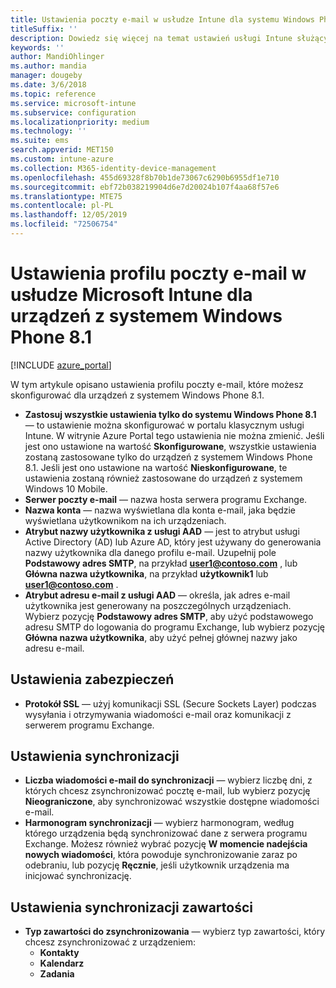 ```yaml
---
title: Ustawienia poczty e-mail w usłudze Intune dla systemu Windows Phone 8.1
titleSuffix: ''
description: Dowiedz się więcej na temat ustawień usługi Intune służących do konfigurowania połączeń z pocztą e-mail na urządzeniach z systemem Windows Phone 8.1.
keywords: ''
author: MandiOhlinger
ms.author: mandia
manager: dougeby
ms.date: 3/6/2018
ms.topic: reference
ms.service: microsoft-intune
ms.subservice: configuration
ms.localizationpriority: medium
ms.technology: ''
ms.suite: ems
search.appverid: MET150
ms.custom: intune-azure
ms.collection: M365-identity-device-management
ms.openlocfilehash: 455d69328f8b70b1de73067c6290b6955df1e710
ms.sourcegitcommit: ebf72b038219904d6e7d20024b107f4aa68f57e6
ms.translationtype: MTE75
ms.contentlocale: pl-PL
ms.lasthandoff: 12/05/2019
ms.locfileid: "72506754"
---
```

# <a name="email-profile-settings-in-microsoft-intune-for-devices-running-windows-phone-81"></a>Ustawienia profilu poczty e-mail w usłudze Microsoft Intune dla urządzeń z systemem Windows Phone 8.1

[!INCLUDE [azure_portal](../includes/azure_portal.md)]

W tym artykule opisano ustawienia profilu poczty e-mail, które możesz skonfigurować dla urządzeń z systemem Windows Phone 8.1.


- **Zastosuj wszystkie ustawienia tylko do systemu Windows Phone 8.1** — to ustawienie można skonfigurować w portalu klasycznym usługi Intune. W witrynie Azure Portal tego ustawienia nie można zmienić. Jeśli jest ono ustawione na wartość **Skonfigurowane**, wszystkie ustawienia zostaną zastosowane tylko do urządzeń z systemem Windows Phone 8.1. Jeśli jest ono ustawione na wartość **Nieskonfigurowane**, te ustawienia zostaną również zastosowane do urządzeń z systemem Windows 10 Mobile.
- **Serwer poczty e-mail** — nazwa hosta serwera programu Exchange.
- **Nazwa konta** — nazwa wyświetlana dla konta e-mail, jaka będzie wyświetlana użytkownikom na ich urządzeniach.
- **Atrybut nazwy użytkownika z usługi AAD** — jest to atrybut usługi Active Directory (AD) lub Azure AD, który jest używany do generowania nazwy użytkownika dla danego profilu e-mail. Uzupełnij pole **Podstawowy adres SMTP**, na przykład **user1@contoso.com** , lub **Główna nazwa użytkownika**, na przykład **użytkownik1** lub **user1@contoso.com** .
- **Atrybut adresu e-mail z usługi AAD** — określa, jak adres e-mail użytkownika jest generowany na poszczególnych urządzeniach. Wybierz pozycję **Podstawowy adres SMTP**, aby użyć podstawowego adresu SMTP do logowania do programu Exchange, lub wybierz pozycję **Główna nazwa użytkownika**, aby użyć pełnej głównej nazwy jako adresu e-mail.


## <a name="security-settings"></a>Ustawienia zabezpieczeń

- **Protokół SSL** — użyj komunikacji SSL (Secure Sockets Layer) podczas wysyłania i otrzymywania wiadomości e-mail oraz komunikacji z serwerem programu Exchange.



## <a name="synchronization-settings"></a>Ustawienia synchronizacji

- **Liczba wiadomości e-mail do synchronizacji** — wybierz liczbę dni, z których chcesz zsynchronizować pocztę e-mail, lub wybierz pozycję **Nieograniczone**, aby synchronizować wszystkie dostępne wiadomości e-mail.
- **Harmonogram synchronizacji** — wybierz harmonogram, według którego urządzenia będą synchronizować dane z serwera programu Exchange. Możesz również wybrać pozycję **W momencie nadejścia nowych wiadomości**, która powoduje synchronizowanie zaraz po odebraniu, lub pozycję **Ręcznie**, jeśli użytkownik urządzenia ma inicjować synchronizację.

## <a name="content-sync-settings"></a>Ustawienia synchronizacji zawartości

- **Typ zawartości do zsynchronizowania** — wybierz typ zawartości, który chcesz zsynchronizować z urządzeniem:
  - **Kontakty**
  - **Kalendarz**
  - **Zadania**
